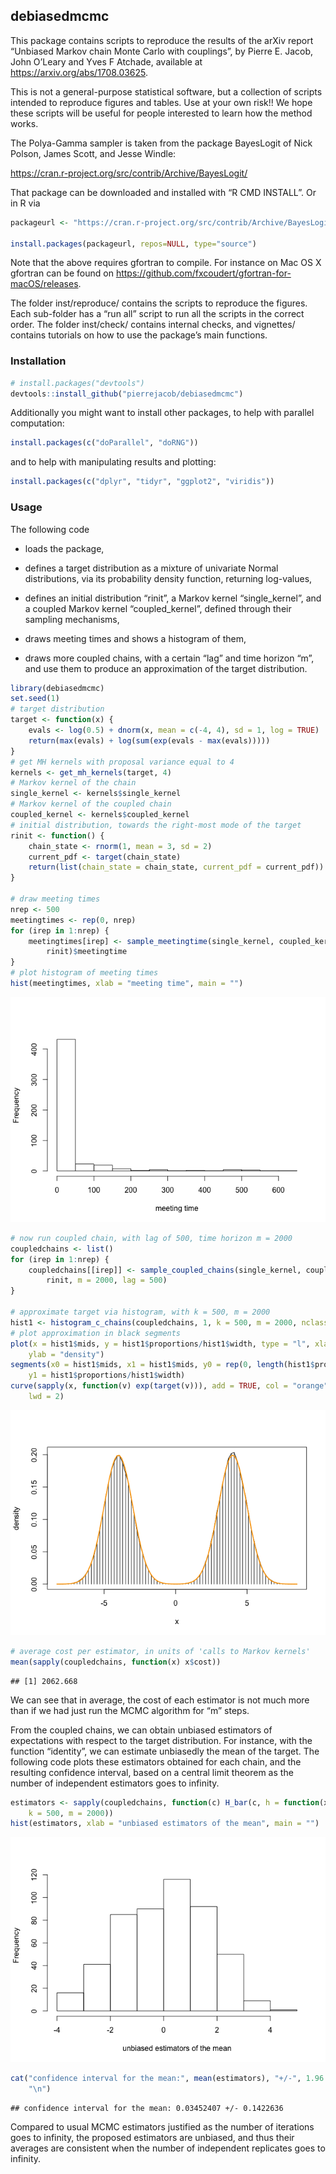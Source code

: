 
## debiasedmcmc

This package contains scripts to reproduce the results of the arXiv
report “Unbiased Markov chain Monte Carlo with couplings”, by Pierre E.
Jacob, John O’Leary and Yves F Atchade, available at
<https://arxiv.org/abs/1708.03625>.

This is not a general-purpose statistical software, but a collection of
scripts intended to reproduce figures and tables. Use at your own
risk\!\! We hope these scripts will be useful for people interested to
learn how the method works.

The Polya-Gamma sampler is taken from the package BayesLogit of Nick
Polson, James Scott, and Jesse Windle:

<https://cran.r-project.org/src/contrib/Archive/BayesLogit/>

That package can be downloaded and installed with “R CMD INSTALL”. Or in
R
via

``` r
packageurl <- "https://cran.r-project.org/src/contrib/Archive/BayesLogit/BayesLogit_0.6.tar.gz"

install.packages(packageurl, repos=NULL, type="source")
```

Note that the above requires gfortran to compile. For instance on Mac OS
X gfortran can be found on
<https://github.com/fxcoudert/gfortran-for-macOS/releases>.

The folder inst/reproduce/ contains the scripts to reproduce the
figures. Each sub-folder has a “run all” script to run all the scripts
in the correct order. The folder inst/check/ contains internal checks,
and vignettes/ contains tutorials on how to use the package’s main
functions.

### Installation

``` r
# install.packages("devtools")
devtools::install_github("pierrejacob/debiasedmcmc")
```

Additionally you might want to install other packages, to help with
parallel computation:

``` r
install.packages(c("doParallel", "doRNG"))
```

and to help with manipulating results and plotting:

``` r
install.packages(c("dplyr", "tidyr", "ggplot2", "viridis"))
```

### Usage

The following code

  - loads the package,

  - defines a target distribution as a mixture of univariate Normal
    distributions, via its probability density function, returning
    log-values,

  - defines an initial distribution “rinit”, a Markov kernel
    “single\_kernel”, and a coupled Markov kernel “coupled\_kernel”,
    defined through their sampling mechanisms,

  - draws meeting times and shows a histogram of them,

  - draws more coupled chains, with a certain “lag” and time horizon
    “m”, and use them to produce an approximation of the target
    distribution.

<!-- end list -->

``` r
library(debiasedmcmc)
set.seed(1)
# target distribution
target <- function(x) {
    evals <- log(0.5) + dnorm(x, mean = c(-4, 4), sd = 1, log = TRUE)
    return(max(evals) + log(sum(exp(evals - max(evals)))))
}
# get MH kernels with proposal variance equal to 4
kernels <- get_mh_kernels(target, 4)
# Markov kernel of the chain
single_kernel <- kernels$single_kernel
# Markov kernel of the coupled chain
coupled_kernel <- kernels$coupled_kernel
# initial distribution, towards the right-most mode of the target
rinit <- function() {
    chain_state <- rnorm(1, mean = 3, sd = 2)
    current_pdf <- target(chain_state)
    return(list(chain_state = chain_state, current_pdf = current_pdf))
}

# draw meeting times
nrep <- 500
meetingtimes <- rep(0, nrep)
for (irep in 1:nrep) {
    meetingtimes[irep] <- sample_meetingtime(single_kernel, coupled_kernel, 
        rinit)$meetingtime
}
# plot histogram of meeting times
hist(meetingtimes, xlab = "meeting time", main = "")
```

![](README_files/figure-gfm/usage-1.png)<!-- -->

``` r
# now run coupled chain, with lag of 500, time horizon m = 2000
coupledchains <- list()
for (irep in 1:nrep) {
    coupledchains[[irep]] <- sample_coupled_chains(single_kernel, coupled_kernel, 
        rinit, m = 2000, lag = 500)
}

# approximate target via histogram, with k = 500, m = 2000
hist1 <- histogram_c_chains(coupledchains, 1, k = 500, m = 2000, nclass = 100)
# plot approximation in black segments
plot(x = hist1$mids, y = hist1$proportions/hist1$width, type = "l", xlab = "x", 
    ylab = "density")
segments(x0 = hist1$mids, x1 = hist1$mids, y0 = rep(0, length(hist1$proportions)), 
    y1 = hist1$proportions/hist1$width)
curve(sapply(x, function(v) exp(target(v))), add = TRUE, col = "orange", lty = 1, 
    lwd = 2)
```

![](README_files/figure-gfm/usage-2.png)<!-- -->

``` r
# average cost per estimator, in units of 'calls to Markov kernels'
mean(sapply(coupledchains, function(x) x$cost))
```

    ## [1] 2062.668

We can see that in average, the cost of each estimator is not much more
than if we had just run the MCMC algorithm for “m” steps.

From the coupled chains, we can obtain unbiased estimators of
expectations with respect to the target distribution. For instance, with
the function “identity”, we can estimate unbiasedly the mean of the
target. The following code plots these estimators obtained for each
chain, and the resulting confidence interval, based on a central limit
theorem as the number of independent estimators goes to
infinity.

``` r
estimators <- sapply(coupledchains, function(c) H_bar(c, h = function(x) x, 
    k = 500, m = 2000))
hist(estimators, xlab = "unbiased estimators of the mean", main = "")
```

![](README_files/figure-gfm/estimators-1.png)<!-- -->

``` r
cat("confidence interval for the mean:", mean(estimators), "+/-", 1.96 * sd(estimators)/sqrt(length(estimators)), 
    "\n")
```

    ## confidence interval for the mean: 0.03452407 +/- 0.1422636

Compared to usual MCMC estimators justified as the number of iterations
goes to infinity, the proposed estimators are unbiased, and thus their
averages are consistent when the number of independent replicates goes
to infinity.
